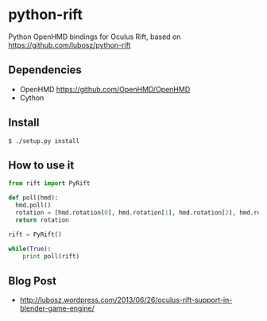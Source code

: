 python-rift
===========

Python OpenHMD bindings for Oculus Rift, based on https://github.com/lubosz/python-rift

## Dependencies

* OpenHMD https://github.com/OpenHMD/OpenHMD
* Cython

## Install

```
$ ./setup.py install
```

## How to use it

```python
from rift import PyRift

def poll(hmd):
  hmd.poll()
  rotation = [hmd.rotation[0], hmd.rotation[1], hmd.rotation[2], hmd.rotation[3]]
  return rotation

rift = PyRift()

while(True):
	print poll(rift)
```

## Blog Post

* http://lubosz.wordpress.com/2013/06/26/oculus-rift-support-in-blender-game-engine/
